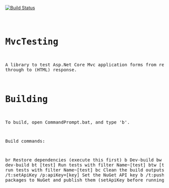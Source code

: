 
[![Build Status](https://ci.appveyor.com/api/projects/status/github/FlukeFan/MvcTesting?svg=true)](https://ci.appveyor.com/project/FlukeFan/MvcTesting) <pre>

MvcTesting
==========

A library to test Asp.Net Core Mvc application forms from request through to (HTML) response.

Building
========

To build, open CommandPrompt.bat, and type 'b'.

Build commands:

br                                      Restore dependencies (execute this first)
b                                       Dev-build
bw                                      Watch dev-build
bt [test]                               Run tests with filter Name~[test]
btw [test]                              Watch run tests with filter Name~[test]
bc                                      Clean the build outputs
b /t:setApiKey /p:apiKey=[key]          Set the NuGet API key
b /t:push                               Push packages to NuGet and publish them (setApiKey before running this)
